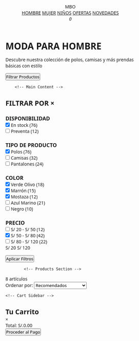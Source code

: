 <html lang="es">
<head>
    <meta charset="UTF-8">
    <meta name="viewport" content="width=device-width, initial-scale=1.0">
    <title>Catálogo Completo - MBO</title>
    <link rel="stylesheet" href="https://cdnjs.cloudflare.com/ajax/libs/font-awesome/6.4.0/css/all.min.css">
    <style>
        * {
            margin: 0;
            padding: 0;
            box-sizing: border-box;
            font-family: 'Segoe UI', Tahoma, Geneva, Verdana, sans-serif;
        }
        
  body {
            background-color: #f8f9fa;
            color: #333;
            line-height: 1.6;
        }
        
 .container {
            max-width: 1200px;
            margin: 0 auto;
            padding: 20px;
        }
        
        /* Header Styles */
 header {
            background-color: #fff;
            box-shadow: 0 2px 10px rgba(0,0,0,0.1);
            padding: 15px 0;
            position: sticky;
            top: 0;
            z-index: 100;
        }
        
.header-top {
            display: flex;
            justify-content: space-between;
            align-items: center;
            padding: 0 20px;
        }
        
  .logo {
            font-size: 28px;
            font-weight: 700;
            color: #d32f2f;
        }
        
 .nav-links {
            display: flex;
            gap: 25px;
        }
        
 .nav-links a {
            text-decoration: none;
            color: #333;
            font-weight: 500;
            position: relative;
            padding: 8px 0;
        }
        
 .nav-links a:hover {
            color: #d32f2f;
        }
        
 .nav-links a.active {
            color: #d32f2f;
            font-weight: 600;
        }
        
  .nav-links a.active::after {
            content: '';
            position: absolute;
            bottom: 0;
            left: 0;
            width: 100%;
            height: 2px;
            background-color: #d32f2f;
        }
        
  .header-icons {
            display: flex;
            gap: 20px;
        }
        
 .header-icons i {
            font-size: 20px;
            cursor: pointer;
            position: relative;
        }
        
 .cart-count {
            position: absolute;
            top: -8px;
            right: -8px;
            background: #d32f2f;
            color: white;
            border-radius: 50%;
            width: 18px;
            height: 18px;
            font-size: 12px;
            display: flex;
            align-items: center;
            justify-content: center;
        }
        
        /* Banner Styles */
 .category-banner {
            height: 300px;
            background: linear-gradient(rgba(0, 0, 0, 0.5), rgba(0, 0, 0, 0.5)), 
                        url('https://images.unsplash.com/photo-1441984904996-e0b6ba687e04?ixlib=rb-4.0.3&auto=format&fit=crop&w=1200&q=80');
            background-size: cover;
            background-position: center;
            display: flex;
            align-items: center;
            justify-content: center;
            color: white;
            text-align: center;
            margin: 20px 0;
            border-radius: 8px;
        }
        
 .banner-content h1 {
            font-size: 42px;
            margin-bottom: 15px;
            text-shadow: 0 2px 4px rgba(0,0,0,0.5);
        }
        
 .banner-content p {
            font-size: 18px;
            max-width: 600px;
            margin: 0 auto;
        }
        
        /* Main Content Styles */
 .main-content {
            display: flex;
            gap: 30px;
            margin-top: 30px;
        }
        
        /* Filters Section */
 .filters {
            width: 250px;
            background: #fff;
            padding: 20px;
            border-radius: 8px;
            box-shadow: 0 2px 10px rgba(0,0,0,0.05);
            height: fit-content;
            transition: transform 0.3s ease;
        }
        
 .filter-toggle {
            display: none;
            padding: 10px 15px;
            background: #d32f2f;
            color: white;
            border: none;
            border-radius: 4px;
            margin-bottom: 15px;
            cursor: pointer;
            font-weight: 600;
            width: 100%;
        }
        
  .filter-title {
            font-size: 18px;
            font-weight: 600;
            margin-bottom: 20px;
            padding-bottom: 10px;
            border-bottom: 1px solid #eee;
            display: flex;
            justify-content: space-between;
            align-items: center;
        }
        
 .close-filters {
            display: none;
            font-size: 20px;
            cursor: pointer;
        }
        
 .filter-section {
            margin-bottom: 25px;
        }
        
 .filter-section h3 {
            font-size: 14px;
            font-weight: 600;
            margin-bottom: 12px;
            color: #555;
            text-transform: uppercase;
        }
        
 .filter-options {
            display: flex;
            flex-direction: column;
            gap: 10px;
        }
        
  .filter-option {
            display: flex;
            align-items: center;
            gap: 8px;
        }
        
 .filter-option input[type="checkbox"] {
            width: 16px;
            height: 16px;
            cursor: pointer;
        }
        
 .filter-option label {
            font-size: 14px;
            cursor: pointer;
            flex: 1;
        }
        
.price-range {
            display: flex;
            justify-content: space-between;
            margin-top: 10px;
        }
        
.price-range span {
            font-size: 13px;
            color: #777;
        }
        
        /* Products Section */
 .products-section {
            flex: 1;
        }
        
 .products-header {
            display: flex;
            justify-content: space-between;
            align-items: center;
            margin-bottom: 20px;
            background: #fff;
            padding: 15px 20px;
            border-radius: 8px;
            box-shadow: 0 2px 10px rgba(0,0,0,0.05);
            flex-wrap: wrap;
            gap: 15px;
        }
        
 .products-count {
            font-size: 14px;
            color: #555;
        }
        
 .sort-options {
            display: flex;
            align-items: center;
            gap: 10px;
        }
        
 .sort-options select {
            padding: 8px 12px;
            border: 1px solid #ddd;
            border-radius: 4px;
            font-size: 14px;
            cursor: pointer;
        }
        
 .product-grid {
            display: grid;
            grid-template-columns: repeat(auto-fill, minmax(220px, 1fr));
            gap: 25px;
        }
        
 .product-card {
            background: #fff;
            border-radius: 8px;
            overflow: hidden;
            box-shadow: 0 2px 10px rgba(0,0,0,0.05);
            transition: transform 0.3s ease, box-shadow 0.3s ease;
            position: relative;
        }
        
 .product-card:hover {
            transform: translateY(-5px);
            box-shadow: 0 5px 15px rgba(0,0,0,0.1);
        }
        
 .product-image {
            height: 280px;
            background-color: #f5f5f5;
            display: flex;
            align-items: center;
            justify-content: center;
            position: relative;
        }
        
 .product-image img {
            max-width: 90%;
            max-height: 90%;
            object-fit: contain;
            transition: transform 0.3s ease;
        }
        
 .product-card:hover .product-image img {
            transform: scale(1.05);
        }
        
 .promo-badge {
            position: absolute;
            top: 10px;
            left: 10px;
            background-color: #d32f2f;
            color: white;
            padding: 5px 10px;
            border-radius: 4px;
            font-size: 14px;
            font-weight: 600;
        }
        
 .product-info {
            padding: 15px;
        }
        
 .product-name {
            font-size: 14px;
            color: #555;
            margin-bottom: 8px;
            height: 40px;
            overflow: hidden;
        }
        
 .product-price {
            display: flex;
            align-items: center;
            gap: 10px;
        }
        
 .current-price {
            font-size: 18px;
            font-weight: 700;
            color: #d32f2f;
        }
        
 .original-price {
            font-size: 14px;
            color: #999;
            text-decoration: line-through;
        }
        
  .product-colors {
            display: flex;
            gap: 6px;
            margin-top: 12px;
        }
        
 .color-option {
            width: 20px;
            height: 20px;
            border-radius: 50%;
            cursor: pointer;
            border: 1px solid #eee;
            position: relative;
        }
        
 .color-option.active::after {
            content: '';
            position: absolute;
            top: -3px;
            left: -3px;
            right: -3px;
            bottom: -3px;
            border: 1px solid #333;
            border-radius: 50%;
        }
        
 .color-option.olive { background-color: #556B2F; }
        .color-option.brown { background-color: #8B4513; }
        .color-option.mustard { background-color: #FFDB58; }
        .color-option.blue { background-color: #1e3c72; }
        .color-option.black { background-color: #333; }
        .color-option.red { background-color: #b22222; }
        .color-option.white { background-color: #f0f0f0; border: 1px solid #ddd; }
        .color-option.pink { background-color: #ff69b4; }
        .color-option.purple { background-color: #9370db; }
        .color-option.green { background-color: #2e8b57; }
        .color-option.yellow { background-color: #ffd700; }
        .color-option.gray { background-color: #808080; }
        
 .add-to-cart {
            width: 100%;
            padding: 10px;
            background-color: #333;
            color: white;
            border: none;
            border-radius: 4px;
            margin-top: 15px;
            cursor: pointer;
            font-weight: 600;
            transition: background-color 0.3s;
        }
        
 .add-to-cart:hover {
            background-color: #d32f2f;
        }
        
 .add-to-cart.added {
            background-color: #4CAF50;
        }
        
        /* Cart Sidebar */
 .cart-sidebar {
            position: fixed;
            top: 0;
            right: -400px;
            width: 380px;
            height: 100%;
            background: #fff;
            box-shadow: -2px 0 10px rgba(0,0,0,0.1);
            z-index: 1000;
            transition: right 0.4s ease;
            padding: 20px;
            overflow-y: auto;
        }
        
 .cart-sidebar.active {
            right: 0;
        }
        
  .cart-header {
            display: flex;
            justify-content: space-between;
            align-items: center;
            padding-bottom: 15px;
            border-bottom: 1px solid #eee;
            margin-bottom: 20px;
        }
        
 .close-cart {
            font-size: 24px;
            cursor: pointer;
            color: #333;
        }
        
 .cart-items {
            display: flex;
            flex-direction: column;
            gap: 15px;
        }
        
 .cart-item {
            display: flex;
            gap: 15px;
            padding-bottom: 15px;
            border-bottom: 1px solid #eee;
        }
        
 .cart-item-img {
            width: 80px;
            height: 100px;
            background: #f5f5f5;
            display: flex;
            align-items: center;
            justify-content: center;
            border-radius: 4px;
        }
        
 .cart-item-img img {
            max-width: 90%;
            max-height: 90%;
        }
        
 .cart-item-info {
            flex: 1;
        }
        
 .cart-item-name {
            font-size: 14px;
            margin-bottom: 5px;
        }
        
 .cart-item-price {
            font-weight: 600;
            color: #d32f2f;
            margin-bottom: 8px;
        }
        
 .cart-item-actions {
            display: flex;
            align-items: center;
            gap: 10px;
        }
        
 .cart-item-quantity {
            display: flex;
            align-items: center;
            border: 1px solid #ddd;
            border-radius: 4px;
            overflow: hidden;
        }
        
 .quantity-btn {
            width: 30px;
            height: 30px;
            background: #f5f5f5;
            border: none;
            cursor: pointer;
            font-size: 16px;
        }
        
 .quantity-input {
            width: 40px;
            height: 30px;
            border: none;
            text-align: center;
            font-size: 14px;
        }
        
 .remove-item {
            color: #d32f2f;
            background: none;
            border: none;
            cursor: pointer;
            font-size: 14px;
        }
        
 .cart-total {
            margin-top: 20px;
            padding-top: 15px;
            border-top: 1px solid #eee;
            display: flex;
            justify-content: space-between;
            font-size: 18px;
            font-weight: 600;
        }
        
 .checkout-btn {
            width: 100%;
            padding: 12px;
            background: #d32f2f;
            color: white;
            border: none;
            border-radius: 4px;
            margin-top: 20px;
            font-weight: 600;
            cursor: pointer;
            transition: background 0.3s;
        }
        
 .checkout-btn:hover {
            background: #b71c1c;
        }
        
        /* Responsive Styles */
 @media (max-width: 992px) {
            .main-content {
                flex-direction: column;
            }
            
 .filters {
                width: 100%;
                position: fixed;
                top: 0;
                left: -100%;
                height: 100vh;
                z-index: 1000;
                overflow-y: auto;
                padding-top: 60px;
            }
            
 .filters.active {
                left: 0;
            }
            
 .filter-toggle {
                display: block;
            }
            
 .close-filters {
                display: block;
            }
        }
        
  @media (max-width: 768px) {
            .product-grid {
                grid-template-columns: repeat(2, 1fr);
            }
            
  .nav-links {
                display: none;
            }
            
 .header-top {
                flex-wrap: wrap;
                gap: 15px;
            }
            
  .cart-sidebar {
                width: 100%;
                right: -100%;
            }
            
 .banner-content h1 {
                font-size: 32px;
            }
        }
        
 @media (max-width: 576px) {
            .product-grid {
                grid-template-columns: 1fr;
            }
            
 .products-header {
                flex-direction: column;
                align-items: flex-start;
            }
            
 .banner-content h1 {
                font-size: 28px;
            }
        }
    </style>
</head>
<body>
    <!-- Header -->
    <header>
        <div class="header-top">
            <div class="logo">MBO</div>
            <div class="nav-links">
                <a href="#" class="category-link active" data-category="hombre">HOMBRE</a>
                <a href="#" class="category-link" data-category="mujer">MUJER</a>
                <a href="#" class="category-link" data-category="ninos">NIÑOS</a>
                <a href="#" class="category-link" data-category="ofertas">OFERTAS</a>
                <a href="#" class="category-link" data-category="novedades">NOVEDADES</a>
            </div>
            <div class="header-icons">
                <i class="fas fa-search"></i>
                <i class="fas fa-user"></i>
                <i class="fas fa-shopping-bag" id="cart-icon">
                    <span class="cart-count">0</span>
                </i>
            </div>
        </div>
    </header>

 <div class="container">
        <div class="category-banner">
            <div class="banner-content">
                <h1>MODA PARA HOMBRE</h1>
                <p>Descubre nuestra colección de polos, camisas y más prendas básicas con estilo</p>
            </div>
        </div>
        
 <button class="filter-toggle" id="filterToggle">
            <i class="fas fa-filter"></i> Filtrar Productos
        </button>
        
        <!-- Main Content -->
 <div class="main-content">
            <!-- Filters Section -->
            <aside class="filters" id="filters">
                <h2 class="filter-title">
                    FILTRAR POR
                    <span class="close-filters" id="closeFilters">&times;</span>
                </h2>
                
  <div class="filter-section">
                    <h3>DISPONIBILIDAD</h3>
                    <div class="filter-options">
                        <div class="filter-option">
                            <input type="checkbox" id="stock" class="filter-check" data-filter="availability" value="stock" checked>
                            <label for="stock">En stock (76)</label>
                        </div>
                        <div class="filter-option">
                            <input type="checkbox" id="preorder" class="filter-check" data-filter="availability" value="preorder">
                            <label for="preorder">Preventa (12)</label>
                        </div>
                    </div>
                </div>
                
 <div class="filter-section">
                    <h3>TIPO DE PRODUCTO</h3>
                    <div class="filter-options">
                        <div class="filter-option">
                            <input type="checkbox" id="polo" class="filter-check" data-filter="type" value="polo" checked>
                            <label for="polo">Polos (76)</label>
                        </div>
                        <div class="filter-option">
                            <input type="checkbox" id="camisa" class="filter-check" data-filter="type" value="camisa">
                            <label for="camisa">Camisas (32)</label>
                        </div>
                        <div class="filter-option">
                            <input type="checkbox" id="pantalon" class="filter-check" data-filter="type" value="pantalon">
                            <label for="pantalon">Pantalones (24)</label>
                        </div>
                    </div>
                </div>
                
 <div class="filter-section">
                    <h3>COLOR</h3>
                    <div class="filter-options">
                        <div class="filter-option">
                            <input type="checkbox" id="verde" class="filter-check" data-filter="color" value="olive" checked>
                            <label for="verde">Verde Olivo (18)</label>
                        </div>
                        <div class="filter-option">
                            <input type="checkbox" id="marron" class="filter-check" data-filter="color" value="brown" checked>
                            <label for="marron">Marrón (15)</label>
                        </div>
                        <div class="filter-option">
                            <input type="checkbox" id="mostaza" class="filter-check" data-filter="color" value="mustard" checked>
                            <label for="mostaza">Mostaza (12)</label>
                        </div>
                        <div class="filter-option">
                            <input type="checkbox" id="azul" class="filter-check" data-filter="color" value="blue">
                            <label for="azul">Azul Marino (21)</label>
                        </div>
                        <div class="filter-option">
                            <input type="checkbox" id="negro" class="filter-check" data-filter="color" value="black">
                            <label for="negro">Negro (10)</label>
                        </div>
                    </div>
                </div>
                
 <div class="filter-section">
                    <h3>PRECIO</h3>
                    <div class="filter-options">
                        <div class="filter-option">
                            <input type="checkbox" id="price1" class="filter-check" data-filter="price" value="price1">
                            <label for="price1">S/ 20 - S/ 50 (12)</label>
                        </div>
                        <div class="filter-option">
                            <input type="checkbox" id="price2" class="filter-check" data-filter="price" value="price2" checked>
                            <label for="price2">S/ 50 - S/ 80 (42)</label>
                        </div>
                        <div class="filter-option">
                            <input type="checkbox" id="price3" class="filter-check" data-filter="price" value="price3">
                            <label for="price3">S/ 80 - S/ 120 (22)</label>
                        </div>
                    </div>
                    <div class="price-range">
                        <span>S/ 20</span>
                        <span>S/ 120</span>
                    </div>
                </div>
                
 <button class="add-to-cart" id="applyFilters">Aplicar Filtros</button>
            </aside>
            
            <!-- Products Section -->
 <section class="products-section">
                <div class="products-header">
                    <div class="products-count">8 artículos</div>
                    <div class="sort-options">
                        <label for="sort">Ordenar por:</label>
                        <select id="sort">
                            <option value="default">Recomendados</option>
                            <option value="price_asc">Precio: Menor a Mayor</option>
                            <option value="price_desc">Precio: Mayor a Menor</option>
                            <option value="newest">Novedades</option>
                            <option value="bestseller">Más vendidos</option>
                        </select>
                    </div>
                </div>
                
 <div class="product-grid" id="productGrid">
                    <!-- Products will be dynamically inserted here -->
                </div>
            </section>
        </div>
    </div>
    
    <!-- Cart Sidebar -->
 <div class="cart-sidebar" id="cartSidebar">
        <div class="cart-header">
            <h2>Tu Carrito</h2>
            <span class="close-cart" id="closeCart">&times;</span>
        </div>
        <div class="cart-items" id="cartItems">
            <!-- Cart items will be dynamically inserted here -->
        </div>
        <div class="cart-total">
            <span>Total:</span>
            <span id="cartTotal">S/.0.00</span>
        </div>
        <button class="checkout-btn">Proceder al Pago</button>
    </div>
    
 <script>
        // Product data by category
        const categories = {
            hombre: [
                {
                    id: 1,
                    baseName: "POLO MANGA CORTA BÁSICO",
                    colorPart: "VERDE OLIVO",
                    code: "0125",
                    price: 79.00,
                    promo: "3 x 7,00",
                    colors: ["olive", "brown", "mustard"],
                    colorNames: ["VERDE OLIVO", "MARRÓN", "MOSTAZA"],
                    type: "polo",
                    availability: "stock",
                    color: "olive",
                    priceRange: "price2",
                    image: "data:image/svg+xml,%3Csvg xmlns='http://www.w3.org/2000/svg' width='200' height='200' viewBox='0 0 200 200'%3E%3Crect width='200' height='200' fill='%23f5f5f5'/%3E%3Cpath d='M60,50 L140,50 L160,80 L160,170 L40,170 L40,80 Z' fill='%23556B2F'/%3E%3Ccircle cx='100' cy='90' r='20' fill='white'/%3E%3C/svg%3E"
                },
                {
                    id: 2,
                    baseName: "POLO CUADROS MANGA CORTA",
                    colorPart: "AZUL MARINO",
                    code: "0231",
                    price: 89.00,
                    promo: "2 x 80,00",
                    colors: ["blue", "white"],
                    colorNames: ["AZUL MARINO", "BLANCO"],
                    type: "polo",
                    availability: "stock",
                    color: "blue",
                    priceRange: "price2",
                    image: "data:image/svg+xml,%3Csvg xmlns='http://www.w3.org/2000/svg' width='200' height='200' viewBox='0 0 200 200'%3E%3Crect width='200' height='200' fill='%23f5f5f5'/%3E%3Cpath d='M60,50 L140,50 L160,80 L160,170 L40,170 L40,80 Z' fill='%231e3c72'/%3E%3Crect x='60' y='80' width='80' height='90' fill='white'/%3E%3C/svg%3E"
                },
                {
                    id: 3,
                    baseName: "CAMISA FORMAL MANGA LARGA",
                    colorPart: "BLANCO",
                    code: "0456",
                    price: 129.00,
                    promo: "",
                    colors: ["white", "blue"],
                    colorNames: ["BLANCO", "AZUL MARINO"],
                    type: "camisa",
                    availability: "stock",
                    color: "white",
                    priceRange: "price3",
                    image: "data:image/svg+xml,%3Csvg xmlns='http://www.w3.org/2000/svg' width='200' height='200' viewBox='0 0 200 200'%3E%3Crect width='200' height='200' fill='%23f5f5f5'/%3E%3Cpath d='M60,50 L140,50 L160,80 L160,170 L40,170 L40,80 Z' fill='white'/%3E%3C/svg%3E"
                },
                {
                    id: 4,
                    baseName: "JEANS SLIM FIT",
                    colorPart: "AZUL OSCURO",
                    code: "0789",
                    price: 149.00,
                    promo: "3 x 130,00",
                    colors: ["blue", "black"],
                    colorNames: ["AZUL OSCURO", "NEGRO"],
                    type: "pantalon",
                    availability: "stock",
                    color: "blue",
                    priceRange: "price3",
                    image: "data:image/svg+xml,%3Csvg xmlns='http://www.w3.org/2000/svg' width='200' height='200' viewBox='0 0 200 200'%3E%3Crect width='200' height='200' fill='%23f5f5f5'/%3E%3Cpath d='M80,50 L120,50 L140,150 L60,150 Z' fill='%231e3c72'/%3E%3C/svg%3E"
                },
                {
                    id: 5,
                    baseName: "POLO RAYAS HORIZONTALES",
                    colorPart: "ROJO Y BLANCO",
                    code: "0532",
                    price: 85.00,
                    promo: "3 x 7,50",
                    colors: ["red", "blue"],
                    colorNames: ["ROJO Y BLANCO", "AZUL Y BLANCO"],
                    type: "polo",
                    availability: "stock",
                    color: "red",
                    priceRange: "price2",
                    image: "data:image/svg+xml,%3Csvg xmlns='http://www.w3.org/2000/svg' width='200' height='200' viewBox='0 0 200 200'%3E%3Crect width='200' height='200' fill='%23f5f5f5'/%3E%3Cpath d='M60,50 L140,50 L160,80 L160,170 L40,170 L40,80 Z' fill='%23b22222'/%3E%3Crect x='60' y='90' width='80' height='10' fill='white'/%3E%3Crect x='60' y='110' width='80' height='10' fill='white'/%3E%3Crect x='60' y='130' width='80' height='10' fill='white'/%3E%3C/svg%3E"
                },
                {
                    id: 6,
                    baseName: "SUETER LIGERO",
                    colorPart: "GRIS",
                    code: "0612",
                    price: 119.00,
                    promo: "2 x 100,00",
                    colors: ["gray", "black"],
                    colorNames: ["GRIS", "NEGRO"],
                    type: "sueter",
                    availability: "stock",
                    color: "gray",
                    priceRange: "price3",
                    image: "data:image/svg+xml,%3Csvg xmlns='http://www.w3.org/2000/svg' width='200' height='200' viewBox='0 0 200 200'%3E%3Crect width='200' height='200' fill='%23f5f5f5'/%3E%3Cpath d='M60,30 L140,30 L160,70 L160,170 L40,170 L40,70 Z' fill='%23808080'/%3E%3C/svg%3E"
                },
                {
                    id: 7,
                    baseName: "SHORT DEPORTIVO",
                    colorPart: "NEGRO",
                    code: "0987",
                    price: 65.00,
                    promo: "3 x 6,00",
                    colors: ["black", "blue"],
                    colorNames: ["NEGRO", "AZUL MARINO"],
                    type: "short",
                    availability: "stock",
                    color: "black",
                    priceRange: "price1",
                    image: "data:image/svg+xml,%3Csvg xmlns='http://www.w3.org/2000/svg' width='200' height='200' viewBox='0 0 200 200'%3E%3Crect width='200' height='200' fill='%23f5f5f5'/%3E%3Cpath d='M80,50 L120,50 L140,100 L60,100 Z' fill='%23333'/%3E%3C/svg%3E"
                },
                {
                    id: 8,
                    baseName: "CAMISETA ESTAMPADA",
                    colorPart: "BLANCO",
                    code: "0128",
                    price: 69.00,
                    promo: "3 x 6,50",
                    colors: ["white", "black"],
                    colorNames: ["BLANCO", "NEGRO"],
                    type: "camiseta",
                    availability: "stock",
                    color: "white",
                    priceRange: "price1",
                    image: "data:image/svg+xml,%3Csvg xmlns='http://www.w3.org/2000/svg' width='200' height='200' viewBox='0 0 200 200'%3E%3Crect width='200' height='200' fill='%23f5f5f5'/%3E%3Cpath d='M60,50 L140,50 L160,80 L160,170 L40,170 L40,80 Z' fill='white'/%3E%3Ccircle cx='100' cy='100' r='30' fill='%23d32f2f'/%3E%3C/svg%3E"
                }
            ],
            mujer: [
                {
                    id: 9,
                    baseName: "VESTIDO FLOREADO",
                    colorPart: "ROSA",
                    code: "M201",
                    price: 129.00,
                    promo: "2 x 110,00",
                    colors: ["pink", "purple"],
                    colorNames: ["ROSA", "LILA"],
                    type: "vestido",
                    availability: "stock",
                    color: "pink",
                    priceRange: "price3",
                    image: "data:image/svg+xml,%3Csvg xmlns='http://www.w3.org/2000/svg' width='200' height='200' viewBox='0 0 200 200'%3E%3Crect width='200' height='200' fill='%23f5f5f5'/%3E%3Cpath d='M100,30 Q150,70 100,120 Q50,70 100,30 Z' fill='%23ff69b4'/%3E%3C/svg%3E"
                },
                {
                    id: 10,
                    baseName: "BLUSA DE ENCAJE",
                    colorPart: "BLANCO",
                    code: "M305",
                    price: 89.00,
                    promo: "",
                    colors: ["white", "black"],
                    colorNames: ["BLANCO", "NEGRO"],
                    type: "blusa",
                    availability: "stock",
                    color: "white",
                    priceRange: "price2",
                    image: "data:image/svg+xml,%3Csvg xmlns='http://www.w3.org/2000/svg' width='200' height='200' viewBox='0 0 200 200'%3E%3Crect width='200' height='200' fill='%23f5f5f5'/%3E%3Cpath d='M60,50 L140,50 L160,80 L160,170 L40,170 L40,80 Z' fill='white'/%3E%3C/svg%3E"
                },
                {
                    id: 11,
                    baseName: "FALDA PLISADA",
                    colorPart: "NEGRO",
                    code: "M412",
                    price: 75.00,
                    promo: "3 x 6,50",
                    colors: ["black", "red"],
                    colorNames: ["NEGRO", "ROJO"],
                    type: "falda",
                    availability: "stock",
                    color: "black",
                    priceRange: "price1",
                    image: "data:image/svg+xml,%3Csvg xmlns='http://www.w3.org/2000/svg' width='200' height='200' viewBox='0 0 200 200'%3E%3Crect width='200' height='200' fill='%23f5f5f5'/%3E%3Cpath d='M80,50 L120,50 L140,150 L60,150 Z' fill='%23333'/%3E%3C/svg%3E"
                },
                {
                    id: 12,
                    baseName: "JEANS SKINNY",
                    colorPart: "AZUL CLARO",
                    code: "M523",
                    price: 99.00,
                    promo: "",
                    colors: ["blue", "black"],
                    colorNames: ["AZUL CLARO", "NEGRO"],
                    type: "pantalon",
                    availability: "stock",
                    color: "blue",
                    priceRange: "price2",
                    image: "data:image/svg+xml,%3Csvg xmlns='http://www.w3.org/2000/svg' width='200' height='200' viewBox='0 0 200 200'%3E%3Crect width='200' height='200' fill='%23f5f5f5'/%3E%3Cpath d='M80,50 L120,50 L140,150 L60,150 Z' fill='%234b7bec'/%3E%3C/svg%3E"
                },
                {
                    id: 13,
                    baseName: "TOP CROP",
                    colorPart: "AMARILLO",
                    code: "M615",
                    price: 55.00,
                    promo: "3 x 5,00",
                    colors: ["yellow", "pink"],
                    colorNames: ["AMARILLO", "ROSA"],
                    type: "top",
                    availability: "stock",
                    color: "yellow",
                    priceRange: "price1",
                    image: "data:image/svg+xml,%3Csvg xmlns='http://www.w3.org/2000/svg' width='200' height='200' viewBox='0 0 200 200'%3E%3Crect width='200' height='200' fill='%23f5f5f5'/%3E%3Cpath d='M80,100 L120,100 L130,150 L70,150 Z' fill='%23ffd700'/%3E%3C/svg%3E"
                },
                {
                    id: 14,
                    baseName: "CARDIGAN LIGERO",
                    colorPart: "BEIGE",
                    code: "M704",
                    price: 109.00,
                    promo: "2 x 95,00",
                    colors: ["brown", "gray"],
                    colorNames: ["BEIGE", "GRIS"],
                    type: "cardigan",
                    availability: "stock",
                    color: "brown",
                    priceRange: "price3",
                    image: "data:image/svg+xml,%3Csvg xmlns='http://www.w3.org/2000/svg' width='200' height='200' viewBox='0 0 200 200'%3E%3Crect width='200' height='200' fill='%23f5f5f5'/%3E%3Cpath d='M60,30 L140,30 L160,70 L160,170 L40,170 L40,70 Z' fill='%238B4513'/%3E%3C/svg%3E"
                },
                {
                    id: 15,
                    baseName: "VESTIDO DE VERANO",
                    colorPart: "AZUL",
                    code: "M808",
                    price: 139.00,
                    promo: "",
                    colors: ["blue", "green"],
                    colorNames: ["AZUL", "VERDE"],
                    type: "vestido",
                    availability: "stock",
                    color: "blue",
                    priceRange: "price3",
                    image: "data:image/svg+xml,%3Csvg xmlns='http://www.w3.org/2000/svg' width='200' height='200' viewBox='0 0 200 200'%3E%3Crect width='200' height='200' fill='%23f5f5f5'/%3E%3Cpath d='M100,30 Q150,70 100,150 Q50,70 100,30 Z' fill='%231e3c72'/%3E%3C/svg%3E"
                },
                {
                    id: 16,
                    baseName: "SHORT JEANS",
                    colorPart: "AZUL DESGASTADO",
                    code: "M912",
                    price: 79.00,
                    promo: "3 x 7,00",
                    colors: ["blue", "black"],
                    colorNames: ["AZUL DESGASTADO", "NEGRO"],
                    type: "short",
                    availability: "stock",
                    color: "blue",
                    priceRange: "price2",
                    image: "data:image/svg+xml,%3Csvg xmlns='http://www.w3.org/2000/svg' width='200' height='200' viewBox='0 0 200 200'%3E%3Crect width='200' height='200' fill='%23f5f5f5'/%3E%3Cpath d='M80,50 L120,50 L140,100 L60,100 Z' fill='%234b7bec'/%3E%3C/svg%3E"
                }
            ],
            ninos: [
                {
                    id: 17,
                    baseName: "POLO NIÑO ESTAMPADO",
                    colorPart: "ROJO",
                    code: "N101",
                    price: 45.00,
                    promo: "3 x 4,00",
                    colors: ["red", "blue"],
                    colorNames: ["ROJO", "AZUL"],
                    type: "polo",
                    availability: "stock",
                    color: "red",
                    priceRange: "price1",
                    image: "data:image/svg+xml,%3Csvg xmlns='http://www.w3.org/2000/svg' width='200' height='200' viewBox='0 0 200 200'%3E%3Crect width='200' height='200' fill='%23f5f5f5'/%3E%3Cpath d='M60,50 L140,50 L160,80 L160,170 L40,170 L40,80 Z' fill='%23b22222'/%3E%3Ccircle cx='100' cy='100' r='20' fill='yellow'/%3E%3C/svg%3E"
                },
                {
                    id: 18,
                    baseName: "JEANS NIÑO",
                    colorPart: "AZUL",
                    code: "N205",
                    price: 65.00,
                    promo: "2 x 60,00",
                    colors: ["blue", "black"],
                    colorNames: ["AZUL", "NEGRO"],
                    type: "pantalon",
                    availability: "stock",
                    color: "blue",
                    priceRange: "price1",
                    image: "data:image/svg+xml,%3Csvg xmlns='http://www.w3.org/2000/svg' width='200' height='200' viewBox='0 0 200 200'%3E%3Crect width='200' height='200' fill='%23f5f5f5'/%3E%3Cpath d='M80,50 L120,50 L140,150 L60,150 Z' fill='%234b7bec'/%3E%3C/svg%3E"
                },
                {
                    id: 19,
                    baseName: "VESTIDO NIÑA FLORES",
                    colorPart: "ROSA",
                    code: "N312",
                    price: 59.00,
                    promo: "3 x 5,50",
                    colors: ["pink", "purple"],
                    colorNames: ["ROSA", "LILA"],
                    type: "vestido",
                    availability: "stock",
                    color: "pink",
                    priceRange: "price1",
                    image: "data:image/svg+xml,%3Csvg xmlns='http://www.w3.org/2000/svg' width='200' height='200' viewBox='0 0 200 200'%3E%3Crect width='200' height='200' fill='%23f5f5f5'/%3E%3Cpath d='M100,30 Q150,70 100,120 Q50,70 100,30 Z' fill='%23ff69b4'/%3E%3Ccircle cx='120' cy='80' r='8' fill='white'/%3E%3Ccircle cx='140' cy='100' r='8' fill='white'/%3E%3C/svg%3E"
                },
                {
                    id: 20,
                    baseName: "SUETER NIÑO",
                    colorPart: "VERDE",
                    code: "N408",
                    price: 55.00,
                    promo: "",
                    colors: ["green", "blue"],
                    colorNames: ["VERDE", "AZUL"],
                    type: "sueter",
                    availability: "stock",
                    color: "green",
                    priceRange: "price1",
                    image: "data:image/svg+xml,%3Csvg xmlns='http://www.w3.org/2000/svg' width='200' height='200' viewBox='0 0 200 200'%3E%3Crect width='200' height='200' fill='%23f5f5f5'/%3E%3Cpath d='M60,30 L140,30 L160,70 L160,170 L40,170 L40,70 Z' fill='%232e8b57'/%3E%3C/svg%3E"
                },
                {
                    id: 21,
                    baseName: "CAMISETA NIÑO SUPERHÉROE",
                    colorPart: "AZUL",
                    code: "N516",
                    price: 39.00,
                    promo: "3 x 3,50",
                    colors: ["blue", "red"],
                    colorNames: ["AZUL", "ROJO"],
                    type: "camiseta",
                    availability: "stock",
                    color: "blue",
                    priceRange: "price1",
                    image: "data:image/svg+xml,%3Csvg xmlns='http://www.w3.org/2000/svg' width='200' height='200' viewBox='0 0 200 200'%3E%3Crect width='200' height='200' fill='%23f5f5f5'/%3E%3Cpath d='M60,50 L140,50 L160,80 L160,170 L40,170 L40,80 Z' fill='%234b7bec'/%3E%3Cpath d='M100,80 L120,120 L100,140 L80,120 Z' fill='yellow'/%3E%3C/svg%3E"
                },
                {
                    id: 22,
                    baseName: "FALDA NIÑA",
                    colorPart: "AMARILLO",
                    code: "N624",
                    price: 49.00,
                    promo: "",
                    colors: ["yellow", "pink"],
                    colorNames: ["AMARILLO", "ROSA"],
                    type: "falda",
                    availability: "stock",
                    color: "yellow",
                    priceRange: "price1",
                    image: "data:image/svg+xml,%3Csvg xmlns='http://www.w3.org/2000/svg' width='200' height='200' viewBox='0 0 200 200'%3E%3Crect width='200' height='200' fill='%23f5f5f5'/%3E%3Cpath d='M80,50 L120,50 L140,120 L60,120 Z' fill='%23ffd700'/%3E%3C/svg%3E"
                },
                {
                    id: 23,
                    baseName: "CHAQUETA NIÑO",
                    colorPart: "ROJO",
                    code: "N732",
                    price: 89.00,
                    promo: "2 x 80,00",
                    colors: ["red", "black"],
                    colorNames: ["ROJO", "NEGRO"],
                    type: "chaqueta",
                    availability: "stock",
                    color: "red",
                    priceRange: "price2",
                    image: "data:image/svg+xml,%3Csvg xmlns='http://www.w3.org/2000/svg' width='200' height='200' viewBox='0 0 200 200'%3E%3Crect width='200' height='200' fill='%23f5f5f5'/%3E%3Cpath d='M60,30 L140,30 L160,70 L160,170 L40,170 L40,70 Z' fill='%23b22222'/%3E%3C/svg%3E"
                },
                {
                    id: 24,
                    baseName: "PANTALÓN NIÑA",
                    colorPart: "ROSA",
                    code: "N840",
                    price: 59.00,
                    promo: "3 x 5,50",
                    colors: ["pink", "purple"],
                    colorNames: ["ROSA", "LILA"],
                    type: "pantalon",
                    availability: "stock",
                    color: "pink",
                    priceRange: "price1",
                    image: "data:image/svg+xml,%3Csvg xmlns='http://www.w3.org/2000/svg' width='200' height='200' viewBox='0 0 200 200'%3E%3Crect width='200' height='200' fill='%23f5f5f5'/%3E%3Cpath d='M80,50 L120,50 L140,150 L60,150 Z' fill='%23ff69b4'/%3E%3C/svg%3E"
                }
            ],
            ofertas: [
                {
                    id: 25,
                    baseName: "POLO OFERTA ESPECIAL",
                    colorPart: "NEGRO",
                    code: "OF001",
                    price: 39.00,
                    promo: "3 x 3,50",
                    colors: ["black", "gray"],
                    colorNames: ["NEGRO", "GRIS"],
                    type: "polo",
                    availability: "stock",
                    color: "black",
                    priceRange: "price1",
                    image: "data:image/svg+xml,%3Csvg xmlns='http://www.w3.org/2000/svg' width='200' height='200' viewBox='0 0 200 200'%3E%3Crect width='200' height='200' fill='%23f5f5f5'/%3E%3Cpath d='M60,50 L140,50 L160,80 L160,170 L40,170 L40,80 Z' fill='%23333'/%3E%3C/svg%3E"
                },
                {
                    id: 26,
                    baseName: "JEANS OFERTA",
                    colorPart: "AZUL",
                    code: "OF102",
                    price: 79.00,
                    promo: "2 x 70,00",
                    colors: ["blue", "black"],
                    colorNames: ["AZUL", "NEGRO"],
                    type: "pantalon",
                    availability: "stock",
                    color: "blue",
                    priceRange: "price2",
                    image: "data:image/svg+xml,%3Csvg xmlns='http://www.w3.org/2000/svg' width='200' height='200' viewBox='0 0 200 200'%3E%3Crect width='200' height='200' fill='%23f5f5f5'/%3E%3Cpath d='M80,50 L120,50 L140,150 L60,150 Z' fill='%231e3c72'/%3E%3C/svg%3E"
                },
                {
                    id: 27,
                    baseName: "CAMISA OFERTA",
                    colorPart: "BLANCO",
                    code: "OF203",
                    price: 59.00,
                    promo: "3 x 5,50",
                    colors: ["white", "blue"],
                    colorNames: ["BLANCO", "AZUL"],
                    type: "camisa",
                    availability: "stock",
                    color: "white",
                    priceRange: "price1",
                    image: "data:image/svg+xml,%3Csvg xmlns='http://www.w3.org/2000/svg' width='200' height='200' viewBox='0 0 200 200'%3E%3Crect width='200' height='200' fill='%23f5f5f5'/%3E%3Cpath d='M60,50 L140,50 L160,80 L160,170 L40,170 L40,80 Z' fill='white'/%3E%3C/svg%3E"
                },
                {
                    id: 28,
                    baseName: "CHAQUETA OFERTA",
                    colorPart: "GRIS",
                    code: "OF304",
                    price: 99.00,
                    promo: "2 x 90,00",
                    colors: ["gray", "black"],
                    colorNames: ["GRIS", "NEGRO"],
                    type: "chaqueta",
                    availability: "stock",
                    color: "gray",
                    priceRange: "price2",
                    image: "data:image/svg+xml,%3Csvg xmlns='http://www.w3.org/2000/svg' width='200' height='200' viewBox='0 0 200 200'%3E%3Crect width='200' height='200' fill='%23f5f5f5'/%3E%3Cpath d='M60,30 L140,30 L160,70 L160,170 L40,170 L40,70 Z' fill='%23808080'/%3E%3C/svg%3E"
                },
                {
                    id: 29,
                    baseName: "VESTIDO OFERTA",
                    colorPart: "ROJO",
                    code: "OF405",
                    price: 89.00,
                    promo: "",
                    colors: ["red", "black"],
                    colorNames: ["ROJO", "NEGRO"],
                    type: "vestido",
                    availability: "stock",
                    color: "red",
                    priceRange: "price2",
                    image: "data:image/svg+xml,%3Csvg xmlns='http://www.w3.org/2000/svg' width='200' height='200' viewBox='0 0 200 200'%3E%3Crect width='200' height='200' fill='%23f5f5f5'/%3E%3Cpath d='M100,30 Q150,70 100,150 Q50,70 100,30 Z' fill='%23b22222'/%3E%3C/svg%3E"
                },
                {
                    id: 30,
                    baseName: "ZAPATOS OFERTA",
                    colorPart: "NEGRO",
                    code: "OF506",
                    price: 129.00,
                    promo: "2 x 110,00",
                    colors: ["black", "brown"],
                    colorNames: ["NEGRO", "MARRÓN"],
                    type: "zapatos",
                    availability: "stock",
                    color: "black",
                    priceRange: "price3",
                    image: "data:image/svg+xml,%3Csvg xmlns='http://www.w3.org/2000/svg' width='200' height='200' viewBox='0 0 200 200'%3E%3Crect width='200' height='200' fill='%23f5f5f5'/%3E%3Cpath d='M70,150 Q90,100 130,100 Q150,150 70,150 Z' fill='%23333'/%3E%3C/svg%3E"
                },
                {
                    id: 31,
                    baseName: "BOLSO OFERTA",
                    colorPart: "MARRÓN",
                    code: "OF607",
                    price: 79.00,
                    promo: "3 x 7,00",
                    colors: ["brown", "black"],
                    colorNames: ["MARRÓN", "NEGRO"],
                    type: "bolso",
                    availability: "stock",
                    color: "brown",
                    priceRange: "price2",
                    image: "data:image/svg+xml,%3Csvg xmlns='http://www.w3.org/2000/svg' width='200' height='200' viewBox='0 0 200 200'%3E%3Crect width='200' height='200' fill='%23f5f5f5'/%3E%3Crect x='80' y='80' width='40' height='60' rx='5' fill='%238B4513'/%3E%3Crect x='70' y='70' width='60' height='20' rx='5' fill='%238B4513'/%3E%3C/svg%3E"
                },
                {
                    id: 32,
                    baseName: "GORRA OFERTA",
                    colorPart: "AZUL",
                    code: "OF708",
                    price: 29.00,
                    promo: "3 x 2,50",
                    colors: ["blue", "red"],
                    colorNames: ["AZUL", "ROJO"],
                    type: "gorra",
                    availability: "stock",
                    color: "blue",
                    priceRange: "price1",
                    image: "data:image/svg+xml,%3Csvg xmlns='http://www.w3.org/2000/svg' width='200' height='200' viewBox='0 0 200 200'%3E%3Crect width='200' height='200' fill='%23f5f5f5'/%3E%3Cpath d='M70,100 Q100,50 130,100 L130,120 L70,120 Z' fill='%231e3c72'/%3E%3C/svg%3E"
                }
            ],
            novedades: [
                {
                    id: 33,
                    baseName: "POLO ULTRA LIGERO",
                    colorPart: "VERDE MENTA",
                    code: "NV001",
                    price: 89.00,
                    promo: "3 x 8,00",
                    colors: ["green", "blue"],
                    colorNames: ["VERDE MENTA", "AZUL CIELO"],
                    type: "polo",
                    availability: "stock",
                    color: "green",
                    priceRange: "price2",
                    image: "data:image/svg+xml,%3Csvg xmlns='http://www.w3.org/2000/svg' width='200' height='200' viewBox='0 0 200 200'%3E%3Crect width='200' height='200' fill='%23f5f5f5'/%3E%3Cpath d='M60,50 L140,50 L160,80 L160,170 L40,170 L40,80 Z' fill='%2338c172'/%3E%3C/svg%3E"
                },
                {
                    id: 34,
                    baseName: "JEANS ROTO",
                    colorPart: "AZUL CLARO",
                    code: "NV102",
                    price: 139.00,
                    promo: "",
                    colors: ["blue", "black"],
                    colorNames: ["AZUL CLARO", "NEGRO"],
                    type: "pantalon",
                    availability: "stock",
                    color: "blue",
                    priceRange: "price3",
                    image: "data:image/svg+xml,%3Csvg xmlns='http://www.w3.org/2000/svg' width='200' height='200' viewBox='0 0 200 200'%3E%3Crect width='200' height='200' fill='%23f5f5f5'/%3E%3Cpath d='M80,50 L120,50 L140,150 L60,150 Z' fill='%234b7bec'/%3E%3Crect x='100' y='100' width='20' height='30' fill='white'/%3E%3C/svg%3E"
                },
                {
                    id: 35,
                    baseName: "CAMISA ESTAMPADA FLORES",
                    colorPart: "BLANCO Y ROSA",
                    code: "NV203",
                    price: 109.00,
                    promo: "2 x 100,00",
                    colors: ["pink", "white"],
                    colorNames: ["BLANCO Y ROSA", "BLANCO Y AZUL"],
                    type: "camisa",
                    availability: "stock",
                    color: "pink",
                    priceRange: "price3",
                    image: "data:image/svg+xml,%3Csvg xmlns='http://www.w3.org/2000/svg' width='200' height='200' viewBox='0 0 200 200'%3E%3Crect width='200' height='200' fill='%23f5f5f5'/%3E%3Cpath d='M60,50 L140,50 L160,80 L160,170 L40,170 L40,80 Z' fill='white'/%3E%3Ccircle cx='100' cy='100' r='10' fill='%23ff69b4'/%3E%3Ccircle cx='130' cy='80' r='8' fill='%23ff69b4'/%3E%3Ccircle cx='80' cy='130' r='8' fill='%23ff69b4'/%3E%3C/svg%3E"
                },
                {
                    id: 36,
                    baseName: "ABRIGO ULTRA LIGERO",
                    colorPart: "BEIGE",
                    code: "NV304",
                    price: 199.00,
                    promo: "",
                    colors: ["brown", "gray"],
                    colorNames: ["BEIGE", "GRIS"],
                    type: "abrigo",
                    availability: "stock",
                    color: "brown",
                    priceRange: "price3",
                    image: "data:image/svg+xml,%3Csvg xmlns='http://www.w3.org/2000/svg' width='200' height='200' viewBox='0 0 200 200'%3E%3Crect width='200' height='200' fill='%23f5f5f5'/%3E%3Cpath d='M60,30 L140,30 L160,70 L160,170 L40,170 L40,70 Z' fill='%238B4513'/%3E%3C/svg%3E"
                },
                {
                    id: 37,
                    baseName: "VESTIDO LARGO",
                    colorPart: "NEGRO",
                    code: "NV405",
                    price: 149.00,
                    promo: "2 x 130,00",
                    colors: ["black", "red"],
                    colorNames: ["NEGRO", "ROJO"],
                    type: "vestido",
                    availability: "stock",
                    color: "black",
                    priceRange: "price3",
                    image: "data:image/svg+xml,%3Csvg xmlns='http://www.w3.org/2000/svg' width='200' height='200' viewBox='0 0 200 200'%3E%3Crect width='200' height='200' fill='%23f5f5f5'/%3E%3Cpath d='M100,30 Q150,70 100,170 Q50,70 100,30 Z' fill='%23333'/%3E%3C/svg%3E"
                },
                {
                    id: 38,
                    baseName: "ZAPATILLAS DEPORTIVAS",
                    colorPart: "BLANCO Y NEGRO",
                    code: "NV506",
                    price: 169.00,
                    promo: "",
                    colors: ["black", "white"],
                    colorNames: ["BLANCO Y NEGRO", "NEGRO Y ROJO"],
                    type: "zapatillas",
                    availability: "stock",
                    color: "black",
                    priceRange: "price3",
                    image: "data:image/svg+xml,%3Csvg xmlns='http://www.w3.org/2000/svg' width='200' height='200' viewBox='0 0 200 200'%3E%3Crect width='200' height='200' fill='%23f5f5f5'/%3E%3Cpath d='M70,150 Q90,100 130,100 Q150,150 70,150 Z' fill='white'/%3E%3Cpath d='M80,140 Q100,100 120,100 Q130,130 80,140 Z' fill='%23333'/%3E%3C/svg%3E"
                },
                {
                    id: 39,
                    baseName: "BUFANDA DE LANA",
                    colorPart: "GRIS Y BLANCO",
                    code: "NV607",
                    price: 49.00,
                    promo: "3 x 4,50",
                    colors: ["gray", "red"],
                    colorNames: ["GRIS Y BLANCO", "ROJO Y NEGRO"],
                    type: "bufanda",
                    availability: "stock",
                    color: "gray",
                    priceRange: "price1",
                    image: "data:image/svg+xml,%3Csvg xmlns='http://www.w3.org/2000/svg' width='200' height='200' viewBox='0 0 200 200'%3E%3Crect width='200' height='200' fill='%23f5f5f5'/%3E%3Crect x='80' y='90' width='40' height='20' fill='%23808080'/%3E%3Crect x='80' y='110' width='40' height='20' fill='white'/%3E%3Crect x='80' y='130' width='40' height='20' fill='%23808080'/%3E%3C/svg%3E"
                },
                {
                    id: 40,
                    baseName: "GORRO DE INVIERNO",
                    colorPart: "AZUL MARINO",
                    code: "NV708",
                    price: 39.00,
                    promo: "3 x 3,50",
                    colors: ["blue", "black"],
                    colorNames: ["AZUL MARINO", "NEGRO"],
                    type: "gorro",
                    availability: "stock",
                    color: "blue",
                    priceRange: "price1",
                    image: "data:image/svg+xml,%3Csvg xmlns='http://www.w3.org/2000/svg' width='200' height='200' viewBox='0 0 200 200'%3E%3Crect width='200' height='200' fill='%23f5f5f5'/%3E%3Ccircle cx='100' cy='80' r='40' fill='%231e3c72'/%3E%3Crect x='60' y='80' width='80' height='50' fill='%231e3c72'/%3E%3C/svg%3E"
                }
            ]
        };

        // Shopping cart
        let cart = [];
        
        // DOM elements
        const productGrid = document.getElementById('productGrid');
        const filterToggle = document.getElementById('filterToggle');
        const filters = document.getElementById('filters');
        const closeFilters = document.getElementById('closeFilters');
        const applyFiltersBtn = document.getElementById('applyFilters');
        const sortSelect = document.getElementById('sort');
        const cartIcon = document.getElementById('cart-icon');
        const cartSidebar = document.getElementById('cartSidebar');
        const closeCart = document.getElementById('closeCart');
        const cartItems = document.getElementById('cartItems');
        const cartTotal = document.getElementById('cartTotal');
        const cartCount = document.querySelector('.cart-count');
        const filterChecks = document.querySelectorAll('.filter-check');
        const categoryLinks = document.querySelectorAll('.category-link');
        const bannerContent = document.querySelector('.banner-content');
        
        // Current category
        let currentCategory = 'hombre';
        
        // Initialize the page
        function init() {
            renderProducts(categories[currentCategory]);
            setupEventListeners();
            updateCartCount();
        }
        
        // Set up event listeners
        function setupEventListeners() {
            // Filter toggle
            filterToggle.addEventListener('click', () => {
                filters.classList.add('active');
            });
            
            closeFilters.addEventListener('click', () => {
                filters.classList.remove('active');
            });
            
            // Apply filters
            applyFiltersBtn.addEventListener('click', applyFilters);
            
            // Sort products
            sortSelect.addEventListener('change', sortProducts);
            
            // Cart functionality
            cartIcon.addEventListener('click', () => {
                cartSidebar.classList.add('active');
                renderCartItems();
            });
            
            closeCart.addEventListener('click', () => {
                cartSidebar.classList.remove('active');
            });
            
            // Filter checkboxes
            filterChecks.forEach(check => {
                check.addEventListener('change', updateFilterState);
            });
            
            // Category links
            categoryLinks.forEach(link => {
                link.addEventListener('click', (e) => {
                    e.preventDefault();
                    
                    // Update active category
                    categoryLinks.forEach(l => l.classList.remove('active'));
                    link.classList.add('active');
                    
                    // Set new category
                    currentCategory = link.dataset.category;
                    
                    // Update banner
                    updateBanner(currentCategory);
                    
                    // Render products
                    renderProducts(categories[currentCategory]);
                });
            });
        }
        
        // Update banner based on category
        function updateBanner(category) {
            const banners = {
                hombre: {
                    title: "MODA PARA HOMBRE",
                    description: "Descubre nuestra colección de polos, camisas y más prendas básicas con estilo"
                },
                mujer: {
                    title: "MODA PARA MUJER",
                    description: "Encuentra las últimas tendencias en vestidos, blusas y accesorios femeninos"
                },
                ninos: {
                    title: "MODA PARA NIÑOS",
                    description: "Ropa cómoda y divertida para los más pequeños de la casa"
                },
                ofertas: {
                    title: "OFERTAS ESPECIALES",
                    description: "Aprovecha nuestras promociones exclusivas con descuentos increíbles"
                },
                novedades: {
                    title: "ÚLTIMAS NOVEDADES",
                    description: "Descubre nuestra nueva colección con las últimas tendencias de la temporada"
                }
            };
            
            bannerContent.querySelector('h1').textContent = banners[category].title;
            bannerContent.querySelector('p').textContent = banners[category].description;
        }
        
        // Update filter state based on checkboxes
        function updateFilterState() {
            filterChecks.forEach(check => {
                const filterType = check.dataset.filter;
                const value = check.value;
                
                if (check.checked) {
                    if (!filterState[filterType].includes(value)) {
                        filterState[filterType].push(value);
                    }
                } else {
                    const index = filterState[filterType].indexOf(value);
                    if (index > -1) {
                        filterState[filterType].splice(index, 1);
                    }
                }
            });
        }
        
        // Apply filters to products
        function applyFilters() {
            const products = categories[currentCategory];
            const filteredProducts = products.filter(product => {
                // Availability filter
                if (filterState.availability.length > 0 && !filterState.availability.includes(product.availability)) {
                    return false;
                }
                
                // Type filter
                if (filterState.type.length > 0 && !filterState.type.includes(product.type)) {
                    return false;
                }
                
                // Color filter
                if (filterState.color.length > 0 && !filterState.color.includes(product.color)) {
                    return false;
                }
                
                // Price filter
                if (filterState.price.length > 0 && !filterState.price.includes(product.priceRange)) {
                    return false;
                }
                
                return true;
            });
            
            renderProducts(filteredProducts);
            document.querySelector('.products-count').textContent = `${filteredProducts.length} artículos`;
            filters.classList.remove('active');
        }
        
        // Sort products
        function sortProducts() {
            const sortValue = sortSelect.value;
            let sortedProducts = [...categories[currentCategory]];
            
            switch(sortValue) {
                case 'price_asc':
                    sortedProducts.sort((a, b) => a.price - b.price);
                    break;
                case 'price_desc':
                    sortedProducts.sort((a, b) => b.price - a.price);
                    break;
                case 'newest':
                    // Simulate newest by ID (higher ID is newer)
                    sortedProducts.sort((a, b) => b.id - a.id);
                    break;
                case 'bestseller':
                    // Simulate bestsellers by random
                    sortedProducts.sort(() => Math.random() - 0.5);
                    break;
            }
            
            renderProducts(sortedProducts);
        }
        
        // Render products to the grid
        function renderProducts(productsToRender) {
            productGrid.innerHTML = '';
            
            productsToRender.forEach(product => {
                const productCard = document.createElement('div');
                productCard.className = 'product-card';
                productCard.innerHTML = `
                    <div class="product-image">
                        ${product.promo ? `<div class="promo-badge">${product.promo}</div>` : ''}
                        <img src="${product.image}" alt="${product.baseName} ${product.colorPart} ${product.code}">
                    </div>
                    <div class="product-info">
                        <div class="product-name">${product.baseName} ${product.colorPart} ${product.code}</div>
                        <div class="product-price">
                            <span class="current-price">S/.${product.price.toFixed(2)}</span>
                        </div>
                        <div class="product-colors">
                            ${product.colors.map((color, index) => `
                                <div class="color-option ${color} ${color === product.color ? 'active' : ''}" 
                                     data-product="${product.id}" 
                                     data-color="${color}" 
                                     data-color-name="${product.colorNames[index]}"
                                     title="${product.colorNames[index]}"></div>
                            `).join('')}
                        </div>
                        <button class="add-to-cart" data-id="${product.id}">Añadir al carrito</button>
                    </div>
                `;
                productGrid.appendChild(productCard);
            });
            
            // Add event listeners to new elements
            document.querySelectorAll('.add-to-cart').forEach(button => {
                button.addEventListener('click', addToCart);
            });
            
            document.querySelectorAll('.color-option').forEach(color => {
                color.addEventListener('click', changeProductColor);
            });
        }
        
        // Change product color and name
        function changeProductColor(e) {
            const colorOption = e.target;
            const productId = parseInt(colorOption.dataset.product);
            const color = colorOption.dataset.color;
            const colorName = colorOption.dataset.colorName;
            
            // Find the product in the current category
            const product = categories[currentCategory].find(p => p.id === productId);
            if (!product) return;
            
            // Update the product's color and colorPart
            product.color = color;
            product.colorPart = colorName;
            
            // Find the product card in the DOM
            const productCard = colorOption.closest('.product-card');
            
            // Remove active class from all color options for this product
            productCard.querySelectorAll('.color-option').forEach(option => {
                option.classList.remove('active');
            });
            
            // Add active class to selected color
            colorOption.classList.add('active');
            
            // Update the product name
            const productNameElement = productCard.querySelector('.product-name');
            productNameElement.textContent = `${product.baseName} ${colorName} ${product.code}`;
            
            // Update the product image (simulate with CSS filter)
            const productImage = productCard.querySelector('.product-image img');
            updateImageColor(productImage, color);
        }
        
        // Update image color with CSS filter
        function updateImageColor(imgElement, color) {
            // Reset any previous filters
            imgElement.style.filter = '';
            
            // Apply color-specific filters
            switch(color) {
                case 'olive':
                    imgElement.style.filter = 'hue-rotate(100deg)';
                    break;
                case 'brown':
                    imgElement.style.filter = 'hue-rotate(200deg)';
                    break;
                case 'mustard':
                    imgElement.style.filter = 'hue-rotate(300deg)';
                    break;
                case 'blue':
                    imgElement.style.filter = 'hue-rotate(180deg)';
                    break;
                case 'black':
                    imgElement.style.filter = 'grayscale(100%) brightness(30%)';
                    break;
                case 'red':
                    imgElement.style.filter = 'hue-rotate(0deg)';
                    break;
                case 'white':
                    imgElement.style.filter = 'brightness(150%)';
                    break;
                case 'pink':
                    imgElement.style.filter = 'hue-rotate(320deg) saturate(200%)';
                    break;
                case 'purple':
                    imgElement.style.filter = 'hue-rotate(240deg)';
                    break;
                case 'green':
                    imgElement.style.filter = 'hue-rotate(80deg)';
                    break;
                case 'yellow':
                    imgElement.style.filter = 'hue-rotate(40deg) brightness(120%)';
                    break;
                case 'gray':
                    imgElement.style.filter = 'grayscale(100%)';
                    break;
            }
        }
        
        // Add product to cart
        function addToCart(e) {
            const button = e.target;
            const productId = parseInt(button.dataset.id);
            
            // Find the product in the current category
            const product = categories[currentCategory].find(p => p.id === productId);
            if (!product) return;
            
            // Check if product is already in cart
            const existingItem = cart.find(item => item.id === productId);
            
            if (existingItem) {
                existingItem.quantity++;
            } else {
                cart.push({
                    id: product.id,
                    name: `${product.baseName} ${product.colorPart} ${product.code}`,
                    price: product.price,
                    image: product.image,
                    quantity: 1
                });
            }
            
            // Update button state
            button.textContent = '✓ Añadido';
            button.classList.add('added');
            
            setTimeout(() => {
                button.textContent = 'Añadir al carrito';
                button.classList.remove('added');
            }, 2000);
            
            updateCartCount();
            
            // Show cart sidebar if not already open
            if (!cartSidebar.classList.contains('active')) {
                cartSidebar.classList.add('active');
                renderCartItems();
            } else {
                renderCartItems();
            }
        }
        
        // Render cart items
        function renderCartItems() {
            cartItems.innerHTML = '';
            
            if (cart.length === 0) {
                cartItems.innerHTML = '<p>Tu carrito está vacío</p>';
                cartTotal.textContent = 'S/.0.00';
                return;
            }
            
            let total = 0;
            
            cart.forEach(item => {
                const itemTotal = item.price * item.quantity;
                total += itemTotal;
                
                const cartItem = document.createElement('div');
                cartItem.className = 'cart-item';
                cartItem.innerHTML = `
                    <div class="cart-item-img">
                        <img src="${item.image}" alt="${item.name}">
                    </div>
                    <div class="cart-item-info">
                        <div class="cart-item-name">${item.name}</div>
                        <div class="cart-item-price">S/.${item.price.toFixed(2)}</div>
                        <div class="cart-item-actions">
                            <div class="cart-item-quantity">
                                <button class="quantity-btn minus" data-id="${item.id}">-</button>
                                <input type="text" class="quantity-input" value="${item.quantity}" readonly>
                                <button class="quantity-btn plus" data-id="${item.id}">+</button>
                            </div>
                            <button class="remove-item" data-id="${item.id}">
                                <i class="fas fa-trash"></i>
                            </button>
                        </div>
                    </div>
                `;
                cartItems.appendChild(cartItem);
            });
            
            cartTotal.textContent = `S/.${total.toFixed(2)}`;
            
            // Add event listeners to quantity buttons
            document.querySelectorAll('.quantity-btn.minus').forEach(btn => {
                btn.addEventListener('click', decreaseQuantity);
            });
            
            document.querySelectorAll('.quantity-btn.plus').forEach(btn => {
                btn.addEventListener('click', increaseQuantity);
            });
            
            document.querySelectorAll('.remove-item').forEach(btn => {
                btn.addEventListener('click', removeFromCart);
            });
        }
        
        // Decrease item quantity
        function decreaseQuantity(e) {
            const productId = parseInt(e.target.dataset.id);
            const item = cart.find(item => item.id === productId);
            
            if (item.quantity > 1) {
                item.quantity--;
            } else {
                cart = cart.filter(item => item.id !== productId);
            }
            
            renderCartItems();
            updateCartCount();
        }
        
        // Increase item quantity
        function increaseQuantity(e) {
            const productId = parseInt(e.target.dataset.id);
            const item = cart.find(item => item.id === productId);
            item.quantity++;
            renderCartItems();
            updateCartCount();
        }
        
        // Remove item from cart
        function removeFromCart(e) {
            const productId = parseInt(e.target.closest('.remove-item').dataset.id);
            cart = cart.filter(item => item.id !== productId);
            renderCartItems();
            updateCartCount();
        }
        
        // Update cart count in header
        function updateCartCount() {
            const count = cart.reduce((total, item) => total + item.quantity, 0);
            cartCount.textContent = count;
        }
        
        // Initialize the application
        init();
    </script>
</body>
</html>
